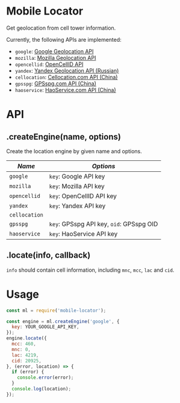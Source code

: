 # Mobile Locator

Get geolocation from cell tower information.

Currently, the following APIs are implemented:

 - `google`: [Google Geolocation API](https://developers.google.com/maps/documentation/geolocation/intro)
 - `mozilla`: [Mozilla Geolocation API](https://location.services.mozilla.com/api)
 - `opencellid`: [OpenCellID API](http://opencellid.org/)
 - `yandex`: [Yandex Geolocation API (Russian)](https://tech.yandex.ru/locator/doc/dg/api/geolocation-api_json-docpage/)
 - `cellocation`: [Cellocation.com API (China)](http://www.cellocation.com/interfac/)
 - `gpsspg`: [GPSspg.com API (China)](http://www.gpsspg.com/api/bs/)
 - `haoservice`: [HaoService.com API (China)](http://www.haoservice.com/docs/1)

# API

## .createEngine(name, options)

Create the location engine by given name and options.

*Name*  | *Options*  
--|--
 `google` | `key`: Google API key
 `mozilla` | `key`: Mozilla API key
 `opencellid` | `key`: OpenCellID API key
 `yandex` | `key`: Yandex API key
 `cellocation` |  
 `gpsspg` | `key`: GPSspg API key, `oid`: GPSspg OID
 `haoservice` | `key`: HaoService API key

## .locate(info, callback)

`info` should contain cell information, including `mnc`, `mcc`, `lac` and `cid`.

# Usage

```javascript
const ml = require('mobile-locator');

const engine = ml.createEngine('google', {
  key: YOUR_GOOGLE_API_KEY,
});
engine.locate({
  mcc: 460,
  mnc: 0,
  lac: 4219,
  cid: 20925,
}, (error, location) => {
  if (error) {
    console.error(error);
  }
  console.log(location);
});

```

